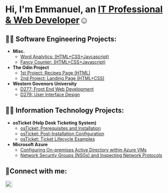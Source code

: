 <h1>Hi, I'm Emmanuel, an <a href="https://linkedin.com/in/eokoroii">IT Professional & Web Developer</a>☺</h1>

<h2>👨‍💻 Software Engineering Projects:</h2>

- <b>Misc.</b>
  - [Word Analytics: (HTML+CSS+Javcascript)](https://yojxmbo.github.io/Word-Analytics/)
  - [Fancy Counter: (HTML+CSS+Javascript)](https://yojxmbo.github.io/Fancy-Counter/)
- <b>The Odin Project</b>
  - [1st Project: Recipes Page (HTML)](https://yojxmbo.github.io/odin-recipes/)
  - [2nd Project: Landing Page (HTML+CSS)](https://yojxmbo.github.io/odin-landing-page/)
- <b>Western Govenors University</b>
  - [D277: Front End Web Development](https://yojxmbo.github.io/WGU-D277-FrontEndWebDevelopment-Task2/)
  - [D279: User Interface Design](https://yojxmbo.github.io/d279/)

<h2>👨‍💻 Information Technology Projects:</h2>

- <b>osTicket (Help Desk Ticketing System)</b>
  - [osTicket: Prerequisites and Installation](https://github.com/eokoroii/osticket-prereqs)
  - [osTicket: Post-Installation Configuration](https://github.com/eokoroii/post-install-config)
  - [osTicket: Ticket Lifecycle Examples](https://github.com/eokoroii/ticket-lifecycle)
- <b>Microsoft Azure</b>
  - [Configuring On-premises Active Directory within Azure VMs](https://github.com/eokoroii/configure-ad)
  - [Network Security Groups (NSGs) and Inspecting Network Protocols](https://github.com/eokoroii/azure-network-protocols)


<h2>🤳Connect with me:</h2>

[<img align="left" alt="Emmanuel | LinkedIn" width="22px" src="https://cdn.jsdelivr.net/npm/simple-icons@v3/icons/linkedin.svg" />][linkedin]

[linkedin]: https://linkedin.com/in/eokoroii

